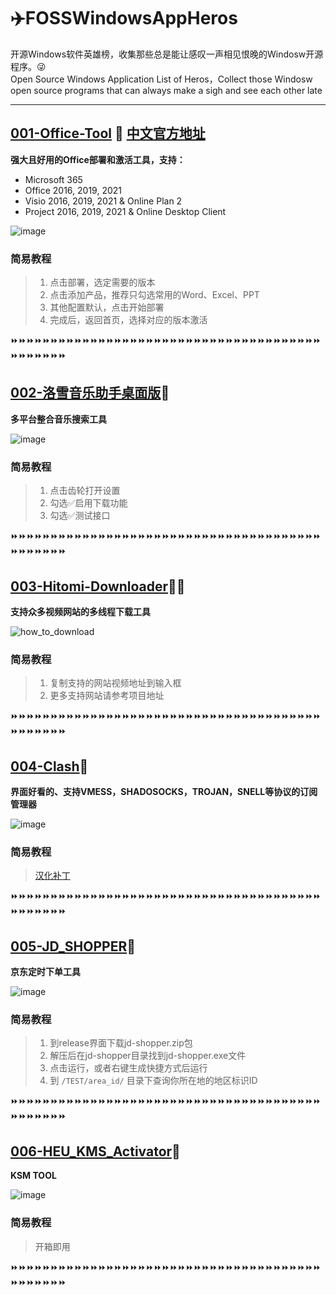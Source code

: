 # ✈️FOSSWindowsAppHeros

开源Windows软件英雄榜，收集那些总是能让感叹一声相见恨晚的Windosw开源程序。😜  
Open Source Windows Application List of Heros，Collect those Windosw open source programs that can always make a sigh and see each other late

----

## [001-Office-Tool](https://github.com/YerongAI/Office-Tool) 🌝 [中文官方地址](https://otp.landian.vip/zh-cn/)

**强大且好用的Office部署和激活工具，支持：**
- Microsoft 365
- Office 2016, 2019, 2021
- Visio 2016, 2019, 2021 & Online Plan 2
- Project 2016, 2019, 2021 & Online Desktop Client

![image](https://user-images.githubusercontent.com/18246136/159221986-c5c41735-08c3-4507-baf6-4632b0b0c48c.png)

### 简易教程

> 1. 点击部署，选定需要的版本
> 2. 点击添加产品，推荐只勾选常用的Word、Excel、PPT
> 3. 其他配置默认，点击开始部署
> 4. 完成后，返回首页，选择对应的版本激活

⏩⏩⏩⏩⏩⏩⏩⏩⏩⏩⏩⏩⏩⏩⏩⏩⏩⏩⏩⏩⏩⏩⏩⏩⏩⏩⏩⏩⏩⏩⏩⏩⏩⏩⏩⏩⏩⏩⏩⏩⏩⏩⏩⏩⏩⏩


## [002-洛雪音乐助手桌面版](https://github.com/lyswhut/lx-music-desktop)🌝

**多平台整合音乐搜索工具**

![image](https://user-images.githubusercontent.com/18246136/159226225-82956ea1-0e27-4c45-a597-171a7791a135.png)

### 简易教程

> 1. 点击齿轮打开设置
> 2. 勾选✅启用下载功能
> 3. 勾选✅测试接口

⏩⏩⏩⏩⏩⏩⏩⏩⏩⏩⏩⏩⏩⏩⏩⏩⏩⏩⏩⏩⏩⏩⏩⏩⏩⏩⏩⏩⏩⏩⏩⏩⏩⏩⏩⏩⏩⏩⏩⏩⏩⏩⏩⏩⏩⏩


## [003-Hitomi-Downloader](https://github.com/KurtBestor/Hitomi-Downloader)🌝🉑

**支持众多视频网站的多线程下载工具**

![how_to_download](https://user-images.githubusercontent.com/18246136/159227554-71af8990-9917-4e42-82b6-5e590f6b20e1.gif)

### 简易教程

> 1. 复制支持的网站视频地址到输入框
> 2. 更多支持网站请参考项目地址

⏩⏩⏩⏩⏩⏩⏩⏩⏩⏩⏩⏩⏩⏩⏩⏩⏩⏩⏩⏩⏩⏩⏩⏩⏩⏩⏩⏩⏩⏩⏩⏩⏩⏩⏩⏩⏩⏩⏩⏩⏩⏩⏩⏩⏩⏩


## [004-Clash](https://github.com/Dreamacro/clash)🌝

**界面好看的、支持VMESS，SHADOSOCKS，TROJAN，SNELL等协议的订阅管理器**

![image](https://user-images.githubusercontent.com/18246136/159228731-a9ad5569-3614-484c-9b9c-d005f5a17c1e.png)

### 简易教程

> [汉化补丁](https://github.com/BoyceLig/Clash_Chinese_Patch)

⏩⏩⏩⏩⏩⏩⏩⏩⏩⏩⏩⏩⏩⏩⏩⏩⏩⏩⏩⏩⏩⏩⏩⏩⏩⏩⏩⏩⏩⏩⏩⏩⏩⏩⏩⏩⏩⏩⏩⏩⏩⏩⏩⏩⏩⏩


## [005-JD_SHOPPER](https://github.com/FanbeiFan/JD-SHOPPER)🌚

**京东定时下单工具**

![image](https://user-images.githubusercontent.com/18246136/159229545-6ed1d18a-a071-4a9e-9ab3-e2b41df4c1ff.png)

### 简易教程

> 1. 到release界面下载jd-shopper.zip包
> 2. 解压后在jd-shopper目录找到jd-shopper.exe文件
> 3. 点击运行，或者右键生成快捷方式后运行
> 4. 到 `/TEST/area_id/` 目录下查询你所在地的地区标识ID

⏩⏩⏩⏩⏩⏩⏩⏩⏩⏩⏩⏩⏩⏩⏩⏩⏩⏩⏩⏩⏩⏩⏩⏩⏩⏩⏩⏩⏩⏩⏩⏩⏩⏩⏩⏩⏩⏩⏩⏩⏩⏩⏩⏩⏩⏩

## [006-HEU_KMS_Activator](https://github.com/zbezj/HEU_KMS_Activator)🌚

**KSM TOOL**

![image](https://user-images.githubusercontent.com/18246136/172519224-eae68256-3eb9-4bcf-86c3-1214d9c2d6ff.png)

### 简易教程

> 开箱即用

⏩⏩⏩⏩⏩⏩⏩⏩⏩⏩⏩⏩⏩⏩⏩⏩⏩⏩⏩⏩⏩⏩⏩⏩⏩⏩⏩⏩⏩⏩⏩⏩⏩⏩⏩⏩⏩⏩⏩⏩⏩⏩⏩⏩⏩⏩

